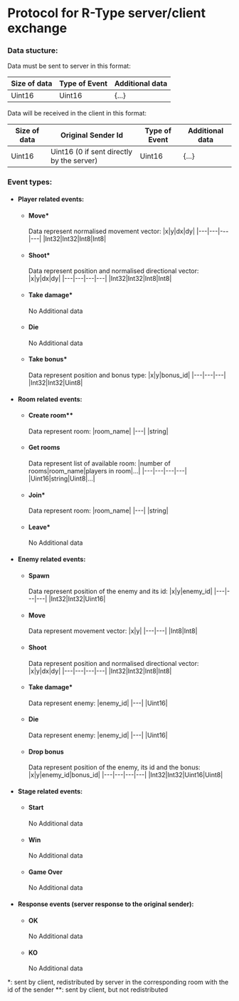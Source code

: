 # Protocol for R-Type server/client exchange

### Data stucture:
Data must be sent to server in this format:

|Size of data|Type of Event|Additional data|
|---|---|---|
|Uint16|Uint16|{...}|

Data will be received in the client in this format:

|Size of data|Original Sender Id|Type of Event|Additional data|
|---|---|---|---|
|Uint16|Uint16 (0 if sent directly by the server)|Uint16|{...}||

### Event types:
- #### Player related events:
    - #### Move*
      Data represent normalised movement vector:
      |x|y|dx|dy|
      |---|---|---|---|
      |Int32|Int32|Int8|Int8|
    - #### Shoot*
      Data represent position and normalised directional vector:
      |x|y|dx|dy|
      |---|---|---|---|
      |Int32|Int32|Int8|Int8|
    - #### Take damage*
      No Additional data
    - #### Die
      No Additional data
    - #### Take bonus*
      Data represent position and bonus type:
      |x|y|bonus_id|
      |---|---|---|
      |Int32|Int32|Uint8|

- #### Room related events:
    - #### Create room**
      Data represent room:
      |room_name|
      |---|
      |string|
    - #### Get rooms
      Data represent list of available room:
      |number of rooms|room_name|players in room|...|
      |---|---|---|---|
      |Uint16|string|Uint8|...|
    - #### Join*
      Data represent room:
      |room_name|
      |---|
      |string|
    - #### Leave*
      No Additional data

- #### Enemy related events:
    - #### Spawn
      Data represent position of the enemy and its id:
      |x|y|enemy_id|
      |---|---|---|
      |Int32|Int32|Uint16|
    - #### Move
      Data represent movement vector:
      |x|y|
      |---|---|
      |Int8|Int8|
    - #### Shoot
      Data represent position and normalised directional vector:
      |x|y|dx|dy|
      |---|---|---|---|
      |Int32|Int32|Int8|Int8|
    - #### Take damage*
      Data represent enemy:
      |enemy_id|
      |---|
      |Uint16|
    - #### Die
      Data represent enemy:
      |enemy_id|
      |---|
      |Uint16|
    - #### Drop bonus
      Data represent position of the enemy, its id and the bonus:
      |x|y|enemy_id|bonus_id|
      |---|---|---|---|
      |Int32|Int32|Uint16|Uint8|

- #### Stage related events:
    - #### Start
      No Additional data
    - #### Win
      No Additional data
    - #### Game Over
      No Additional data

- #### Response events (server response to the original sender):
    - #### OK
      No Additional data
    - #### KO
      No Additional data

*: sent by client, redistributed by server in the corresponding room with the id of the sender
**: sent by client, but not redistributed
